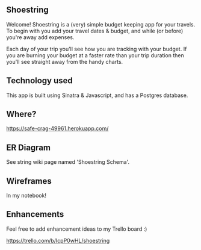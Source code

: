## Shoestring

Welcome! Shoestring is a (very) simple budget keeping app for your travels. To begin with you add your travel dates & budget, and while (or before) you're away add expenses.

Each day of your trip you'll see how you are tracking with your budget. If you are burning your budget at a faster rate than your trip duration then you'll see straight away from the handy charts.

## Technology used

This app is built using Sinatra & Javascript, and has a Postgres database.

## Where?

https://safe-crag-49961.herokuapp.com/

## ER Diagram

See string wiki page named 'Shoestring Schema'.

## Wireframes

In my notebook!

## Enhancements

Feel free to add enhancement ideas to my Trello board :)

https://trello.com/b/IcpP0wHL/shoestring
